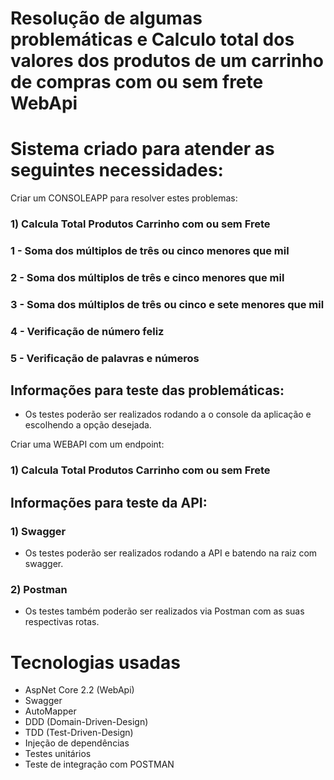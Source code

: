 # Resolução de algumas problemáticas e Calculo total dos valores dos produtos de um carrinho de compras com ou sem frete WebApi

# Sistema criado para atender as seguintes necessidades:

Criar um CONSOLEAPP para resolver estes problemas:

###  1) Calcula Total Produtos Carrinho com ou sem Frete

###  1 - Soma dos múltiplos de três ou cinco menores que mil
###  2 - Soma dos múltiplos de três e cinco menores que mil
###  3 - Soma dos múltiplos de três ou cinco e sete menores que mil
###  4 - Verificação de número feliz
###  5 - Verificação de palavras e números      

## Informações para teste das problemáticas:
* Os testes poderão ser realizados rodando a o console da aplicação e escolhendo a opção desejada.

Criar uma WEBAPI com um endpoint:

###  1) Calcula Total Produtos Carrinho com ou sem Frete

## Informações para teste da API:

###  1) Swagger
* Os testes poderão ser realizados rodando a API e batendo na raiz com swagger.

###  2) Postman
* Os testes também poderão ser realizados via Postman com as suas respectivas rotas.

# Tecnologias usadas

* AspNet Core 2.2 (WebApi)
* Swagger
* AutoMapper
* DDD (Domain-Driven-Design)
* TDD (Test-Driven-Design)
* Injeção de dependências
* Testes unitários
* Teste de integração com POSTMAN